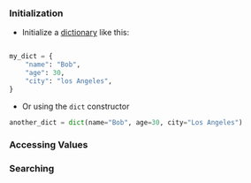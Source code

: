 ### Initialization

- Initialize a [dictionary](computer-science/docs/basics/data-structures/dictionaries.md) like this:
```python

my_dict = {
    "name": "Bob",
    "age": 30,
    "city": "los Angeles",
}

```

- Or using the `dict` constructor
```python
another_dict = dict(name="Bob", age=30, city="Los Angeles")
```

### Accessing Values

### Searching
